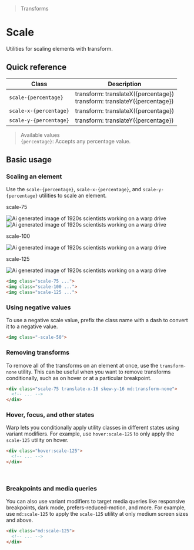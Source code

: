 > Transforms

# Scale
Utilities for scaling elements with transform.

## Quick reference

| Class                  | Description                                                                  |
| ---------------------- | ---------------------------------------------------------------------------- |
| `scale-{percentage}`   | transform: translateX({percentage})<br />transform: translateY({percentage}) |
| `scale-x-{percentage}` | transform: translateX({percentage})                                          |
| `scale-y-{percentage}` | transform: translateY({percentage})                                          |

> Available values <br />
> `{percentage}`: Accepts any percentage value. <br />

## Basic usage
### Scaling an element
Use the `scale-{percentage}`, `scale-x-{percentage}`, and `scale-y-{percentage}` utilities to scale an element.

<container>
<div class="flex items-center justify-around gap-16 sm:gap-4 font-mono font-bold p-8 px-12 sm:px-8 pb-10 shrink-0">
<div class="flex flex-col items-center shrink-0">
  <p class="font-medium text-sm text-slate-500 font-mono text-center mb-32 dark:text-slate-400">scale-75</p>
  <div class="relative">
    <div class="absolute inset-0">
      <img class="w-128 h-128 object-cover rounded-8 opacity-25" src="/20s-scientists.jpg" alt="Ai generated image of 1920s scientists working on a warp drive">
    </div>
    <div class="relative z-10 scale-75">
      <img class="w-128 h-128 object-cover rounded-8 shadow-xl" src="/20s-scientists.jpg" alt="Ai generated image of 1920s scientists working on a warp drive">
      <div class="absolute inset-0 ring-1 ring-inset ring-black/10 rounded-lg"></div>
    </div>
  </div>
</div>
<div class="flex flex-col items-center shrink-0">
 <p class="font-medium text-sm text-slate-500 font-mono text-center mb-32 dark:text-slate-400">scale-100</p>
  <div class="relative">
    <div class="relative z-10 scale-100">
      <img class="w-128 h-128 object-cover rounded-8 shadow-xl" src="/20s-scientists.jpg" alt="Ai generated image of 1920s scientists working on a warp drive">
      <div class="absolute inset-0 ring-1 ring-inset ring-black/10 rounded-lg"></div>
    </div>
  </div>
</div>
<div class="flex flex-col items-center shrink-0">
 <p class="font-medium text-sm text-slate-500 font-mono text-center mb-32 dark:text-slate-400">scale-125</p>
  <div class="relative">
    <div class="relative z-10 scale-125">
      <img class="w-128 h-128 object-cover rounded-8 shadow-xl" src="/20s-scientists.jpg" alt="Ai generated image of 1920s scientists working on a warp drive">
      <div class="absolute inset-0 ring-1 ring-inset ring-black/10 rounded-lg"></div>
    </div>
  </div>
</div>
</div>
</container>

```html
<img class="scale-75 ...">
<img class="scale-100 ...">
<img class="scale-125 ...">
```

### Using negative values
To use a negative scale value, prefix the class name with a dash to convert it to a negative value.

```html
<img class="-scale-50">
```

### Removing transforms
To remove all of the transforms on an element at once, use the `transform-none` utility.
This can be useful when you want to remove transforms conditionally, such as on hover or at a particular breakpoint.

```html
<div class="scale-75 translate-x-16 skew-y-16 md:transform-none">
  <!-- ... -->
</div>
```

### Hover, focus, and other states
Warp lets you conditionally apply utility classes in different states using variant modifiers. For example, use `hover:scale-125` to only apply the `scale-125` utility on hover.

```html
<div class="hover:scale-125">
  <!-- ... -->
</div>
```
​
### Breakpoints and media queries
You can also use variant modifiers to target media queries like responsive breakpoints, dark mode, prefers-reduced-motion, and more. For example, use `md:scale-125` to apply the `scale-125` utility at only medium screen sizes and above.

```html
<div class="md:scale-125">
  <!-- ... -->
</div>
```


